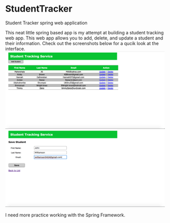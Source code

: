 # StudentTracker
Student Tracker spring web application

This neat little spring based app is my attempt at building a student tracking web app. 
This web app allows you to add, delete, and update a student and their information.
Check out the screenshots below for a qucik look at the interface.
</br>
<img src = "https://github.com/ryoung3/StudentTracker/blob/master/images/Screen%20Shot%202017-03-27%20at%206.37.11%20PM.png"/>
<img src = "https://github.com/ryoung3/StudentTracker/blob/master/images/Screen%20Shot%202017-03-27%20at%206.37.40%20PM.png"/>
</br>

I need more practice working with the Spring Framework.

